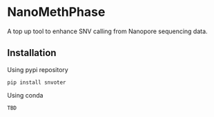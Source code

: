 NanoMethPhase
=============

A top up tool to enhance SNV calling from Nanopore sequencing data.

## Installation

Using pypi repository

```
pip install snvoter
```

Using conda

```
TBD
```

<!--
## Creating a dedicated conda environment
-->

